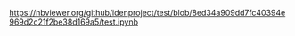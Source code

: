 https://nbviewer.org/github/idenproject/test/blob/8ed34a909dd7fc40394e969d2c21f2be38d169a5/test.ipynb
